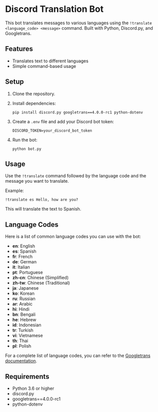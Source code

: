 
# Discord Translation Bot

This bot translates messages to various languages using the `!translate <language_code> <message>` command. 
Built with Python, Discord.py, and Googletrans.

## Features

- Translates text to different languages
- Simple command-based usage

## Setup

1. Clone the repository.
2. Install dependencies:

   ```
   pip install discord.py googletrans==4.0.0-rc1 python-dotenv
   ```

3. Create a `.env` file and add your Discord bot token:

   ```
   DISCORD_TOKEN=your_discord_bot_token
   ```

4. Run the bot:

   ```
   python bot.py
   ```

## Usage

Use the `!translate` command followed by the language code and the message you want to translate.

Example:

```
!translate es Hello, how are you?
```

This will translate the text to Spanish.

## Language Codes

Here is a list of common language codes you can use with the bot:

- **en**: English
- **es**: Spanish
- **fr**: French
- **de**: German
- **it**: Italian
- **pt**: Portuguese
- **zh-cn**: Chinese (Simplified)
- **zh-tw**: Chinese (Traditional)
- **ja**: Japanese
- **ko**: Korean
- **ru**: Russian
- **ar**: Arabic
- **hi**: Hindi
- **bn**: Bengali
- **he**: Hebrew
- **id**: Indonesian
- **tr**: Turkish
- **vi**: Vietnamese
- **th**: Thai
- **pl**: Polish

For a complete list of language codes, you can refer to the [Googletrans documentation](https://py-googletrans.readthedocs.io/en/latest/#googletrans-languages).

## Requirements

- Python 3.6 or higher
- discord.py
- googletrans==4.0.0-rc1
- python-dotenv

